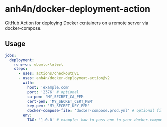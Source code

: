 # anh4n/docker-deployment-action

GitHub Action for deploying Docker containers on a remote server via docker-compose.

## Usage

```yml
jobs:
  deployment:
    runs-on: ubuntu-latest
    steps:
      - uses: actions/checkout@v1
      - uses: anh4n/docker-deployment-action@v2
        with:
          host: 'example.com'
          port: '2376' # optional
          ca-pem: 'MY_SECRET_CA_PEM'
          cert-pem: 'MY_SECRET_CERT_PEM'
          key-pem: 'MY_SECRET_KEY_PEM'
          docker-compose-file: 'docker-compose.prod.yml' # optional file which is merged with docker-compose.yml
        env:
          TAG: '1.0.0' # example: how to pass env to your docker-compose.yml 
```
